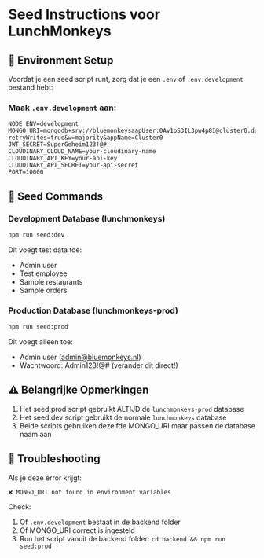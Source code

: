 # Seed Instructions voor LunchMonkeys

## 📝 Environment Setup

Voordat je een seed script runt, zorg dat je een `.env` of `.env.development` bestand hebt:

### Maak `.env.development` aan:
```env
NODE_ENV=development
MONGO_URI=mongodb+srv://bluemonkeysaapUser:0Av1oS3IL3pw4p8I@cluster0.del2o.mongodb.net/lunchmonkeys?retryWrites=true&w=majority&appName=Cluster0
JWT_SECRET=SuperGeheim123!@#
CLOUDINARY_CLOUD_NAME=your-cloudinary-name
CLOUDINARY_API_KEY=your-api-key
CLOUDINARY_API_SECRET=your-api-secret
PORT=10000
```

## 🌱 Seed Commands

### Development Database (lunchmonkeys)
```bash
npm run seed:dev
```
Dit voegt test data toe:
- Admin user
- Test employee
- Sample restaurants
- Sample orders

### Production Database (lunchmonkeys-prod)
```bash
npm run seed:prod
```
Dit voegt alleen toe:
- Admin user (admin@bluemonkeys.nl)
- Wachtwoord: Admin123!@# (verander dit direct!)

## ⚠️ Belangrijke Opmerkingen

1. Het seed:prod script gebruikt ALTIJD de `lunchmonkeys-prod` database
2. Het seed:dev script gebruikt de normale `lunchmonkeys` database
3. Beide scripts gebruiken dezelfde MONGO_URI maar passen de database naam aan

## 🔧 Troubleshooting

Als je deze error krijgt:
```
❌ MONGO_URI not found in environment variables
```

Check:
1. Of `.env.development` bestaat in de backend folder
2. Of MONGO_URI correct is ingesteld
3. Run het script vanuit de backend folder: `cd backend && npm run seed:prod`
